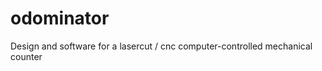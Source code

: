 odominator
==========

Design and software for a lasercut / cnc computer-controlled mechanical counter